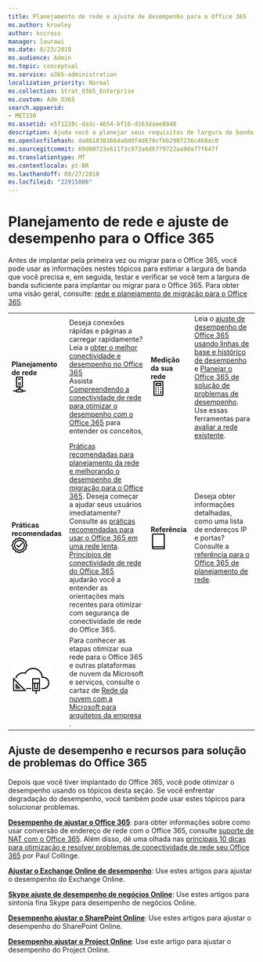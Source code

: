 ```yaml
---
title: Planejamento de rede e ajuste de desempenho para o Office 365
ms.author: krowley
author: kccross
manager: laurawi
ms.date: 8/23/2018
ms.audience: Admin
ms.topic: conceptual
ms.service: o365-administration
localization_priority: Normal
ms.collection: Strat_O365_Enterprise
ms.custom: Adm_O365
search.appverid:
- MET150
ms.assetid: e5f1228c-da3c-4654-bf16-d163daee8848
description: Ajuda você a planejar seus requisitos de largura de banda de rede para o Microsoft Office 365. Depois que você estiver implantado, retorne aqui para ajustar e solucionar problemas de desempenho do Office 365.
ms.openlocfilehash: da8618381664a0ddf4d670cfbb2907236c468ac0
ms.sourcegitcommit: 69d60723e611f3c973a6d6779722aa9da77f647f
ms.translationtype: MT
ms.contentlocale: pt-BR
ms.lasthandoff: 08/27/2018
ms.locfileid: "22915886"
---
```

# <a name="network-planning-and-performance-tuning-for-office-365"></a>Planejamento de rede e ajuste de desempenho para o Office 365
Antes de implantar pela primeira vez ou migrar para o Office 365, você pode usar as informações nestes tópicos para estimar a largura de banda que você precisa e, em seguida, testar e verificar se você tem a largura de banda suficiente para implantar ou migrar para o Office 365. Para obter uma visão geral, consulte: [rede e planejamento de migração para o Office 365](network-and-migration-planning.md).
  
|||||
|:-----|:-----|:-----|:-----|
|**Planejamento de rede** <br/> ![Rede](media/5e9dcd06-601b-4b28-88dc-f524e7548794.png)           <br/> |Deseja conexões rápidas e páginas a carregar rapidamente?  <br/> Leia a [obter o melhor conectividade e desempenho no Office 365](https://aka.ms/o365perfprinciples) <br/> Assista [Compreendendo a conectividade de rede para otimizar o desempenho com o Office 365](https://blogs.office.com/2015/03/04/understanding-network-connectivity-optimize-performance-office-365/) para entender os conceitos,  <br/> |**Medição da sua rede** <br/> ![Calculadora ](media/d690a132-4884-40eb-a918-526bb3dff3cc.png)           <br/> |Leia o [ajuste de desempenho de Office 365 usando linhas de base e histórico de desempenho](performance-tuning-using-baselines-and-history.md) e [Planejar o Office 365 de solução de problemas de desempenho](performance-troubleshooting-plan.md).  <br/> Use essas ferramentas para [avaliar a rede existente](network-and-migration-planning.md#calculators).  <br/> |
|**Práticas recomendadas** <br/> ![Práticas recomendadas](media/2a659a5c-1007-47d3-a6c6-a19e018ab29b.png)           <br/> |[Práticas recomendadas para planejamento da rede e melhorando o desempenho de migração para o Office 365](network-and-migration-planning.md#BestPractices). Deseja começar a ajudar seus usuários imediatamente? Consulte as [práticas recomendadas para usar o Office 365 em uma rede lenta](https://support.office.com/article/fd16c8d2-4799-4c39-8fd7-045f06640166).<br/> [Princípios de conectividade de rede do Office 365](https://aka.ms/o365networkingprinciples) ajudarão você a entender as orientações mais recentes para otimizar com segurança de conectividade de rede do Office 365.  <br/> |**Referência** <br/> ![Catálogo ou o diário](media/56dff3c1-f605-48d8-811f-7d13ce639ecd.png)           <br/> |Deseja obter informações detalhadas, como uma lista de endereços IP e portas? Consulte a [referência para o Office 365 de planejamento de rede](network-and-migration-planning.md#NetReference).<br/> |
|![Consulte Microsoft Cloud Networking para pôster arquitetos da empresa](media/3094be9f-2407-4fa5-896d-aa66ef7b9bb9.png)           <br/> |Para conhecer as etapas otimizar sua rede para o Office 365 e outras plataformas de nuvem da Microsoft e serviços, consulte o cartaz de [Rede da nuvem com a Microsoft para arquitetos da empresa](https://aka.ms/cloudarchnetworking) .  <br/> |
   
## <a name="performance-tuning-and-troubleshooting-resources-for-office-365"></a>Ajuste de desempenho e recursos para solução de problemas do Office 365
<a name="apptuning"> </a>

Depois que você tiver implantado do Office 365, você pode otimizar o desempenho usando os tópicos desta seção. Se você enfrentar degradação do desempenho, você também pode usar estes tópicos para solucionar problemas.
  
 **[Desempenho de ajustar o Office 365](tune-office-365-performance.md)**: para obter informações sobre como usar conversão de endereço de rede com o Office 365, consulte [suporte de NAT com o Office 365](nat-support-with-office-365.md). Além disso, dê uma olhada nas [principais 10 dicas para otimização e resolver problemas de conectividade de rede seu Office 365](https://blogs.technet.com/b/onthewire/archive/2014/06/18/top-10-tips-for-optimising-amp-troubleshooting-your-office-365-network-connectivity.aspx) por Paul Collinge. 
  
 **[Ajustar o Exchange Online de desempenho](tune-exchange-online-performance.md)**: Use estes artigos para ajustar o desempenho do Exchange Online. 
  
 **[Skype ajuste de desempenho de negócios Online](tune-skype-for-business-online-performance.md)**: Use estes artigos para sintonia fina Skype para desempenho de negócios Online. 
  
 **[Desempenho ajustar o SharePoint Online](tune-sharepoint-online-performance.md)**: Use estes artigos para ajustar o desempenho do SharePoint Online. 
  
 **[Desempenho ajustar o Project Online](https://support.office.com/article/12ba0ebd-c616-42e5-b9b6-cad570e8409c)**: Use este artigo para ajustar o desempenho do Project Online. 
  

